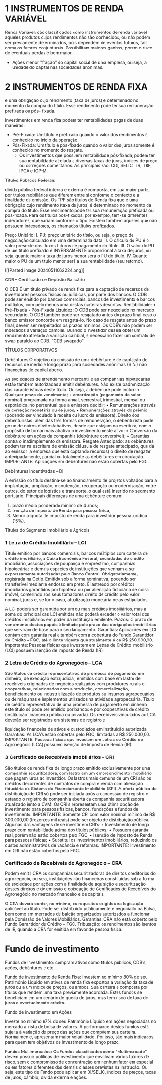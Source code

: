 
# 1 INSTRUMENTOS DE RENDA VARIÁVEL

Renda Variável: são classificados como instrumentos de renda variável aqueles produtos
cujos rendimentos não são conhecidos, ou não podem ser previamente determinados, pois
dependem de eventos futuros, tais como os fatores conjunturais. Possibilitam maiores
ganhos, porém o risco de eventuais perdas é bem maior.


- Ações
menor "fração" do capital social de uma empresa, ou seja, a unidade do
capital nas sociedades anônimas.


# 2 INSTRUMENTOS DE RENDA FIXA

é uma obrigação cujo rendimento (taxa de juros) é determinado no momento da compra do título. Esse rendimento pode ter sua remuneração prefixada ou pós- fixada.

Investimentos em renda fixa podem ter rentabilidades pagas de duas maneiras: 
- Pré-Fixada: Um título é prefixado quando o valor dos rendimentos é conhecido no início da operação.
- Pós-Fixada: Um título é pós-fixado quando o valor dos juros somente é conhecido no momento do resgate.
	- Os investimentos que possuem rentabilidade pós-fixada, podem ter sua rentabilidade atrelada a diversas taxas de juros, índices de preço ou correções comentários. As principais são: CDI, SELIC, TR, TBF, IPCA e IGP-M.

Títulos Públicos Federais

dívida pública federal interna e externa é composta, em sua maior parte, por títulos mobiliários que diferem entre si conforme o contexto e a finalidade da emissão. 
Os TPF são títulos de Renda fixa que é uma obrigação cujo rendimento (taxa de juros) é determinado no momento da compra do título. 
Esse rendimento pode ter sua remuneração prefixada ou pós-fixada. Para os títulos pós-fixados, por exemplo, tem-se diferentes
indexadores, que variam conforme o tipo.
Existem também aqueles que não possuem indexadores, os chamados títulos prefixados.


Preço Unitário:
I. PU: preço unitário do título, ou seja, o preço de negociação calculado em uma determinada data.
II. O cálculo do PU é o valor presente dos fluxos futuros de pagamento do título.
III. O valor do PU de um título prefixado é INVERSAMENTE proporcional à taxa de juros, ou seja, quanto maior a taxa de juros menor será o PU do título. 
IV. Quanto maior o PU de um título menor será a sua rentabilidade (seu retorno).

![[Pasted image 20240511062224.png]]


CDB – Certificado de Depósito Bancário

O CDB É um título privado de renda fixa para a captação de recursos de investidores
pessoas físicas ou jurídicas, por parte dos bancos. O CDB pode ser emitido por bancos
comerciais, bancos de investimento e bancos múltiplos, com pelo menos uma destas
carteiras descritas.
Rentabilidade:
• Pré-Fixada
• Pós-Fixada
Liquidez: O CDB pode ser negociado no mercado secundário. O CDB também pode ser resgatado antes do prazo final caso o banco emissor concorde em resgatá-lo.
No caso de resgate antes do prazo final, devem ser respeitados os prazos mínimos. 
Os CDB’s não podem ser indexados à variação cambial. Quando o investidor deseja obter um rendimento atrelado à variação cambial, é necessário fazer um contrato de swap paralelo
ao CDB. “CDB swapado”


TÍTULOS CORPORATIVOS

Debêntures
O objetivo da emissão de uma debênture é de captação de recursos de médio e longo
prazo para sociedades anônimas (S.A.) não financeiras de capital aberto.

As sociedades de arrendamento mercantil e as companhias hipotecárias estão também autorizadas a
emitir debêntures.
Não existe padronização das características deste título. Ou seja, a debênture pode incluir:
• Qualquer prazo de vencimento;
• Amortização (pagamento do valor nominal) programada na forma anual,
semestral, trimestral, mensal ou esporádica, no percentual que a emissora decidir; •
Remunerações através de correção monetária ou de juros;
• Remunerações através do prêmio (podendo ser vinculado à receita ou lucro da
emissora).
Direito dos debenturistas: além das três formas de remuneração, o debenturista pode
gozar de outros direitos/atrativos, desde que estejam na escritura, com o propósito de
tornar mais atrativo o investimento neste ativo:
• Conversão da debênture em ações da companhia (debênture conversível);
• Garantias contra o inadimplemento da emissora.
Resgate Antecipado: as debêntures podem ter na escritura de emissão cláusula de
resgate antecipado, que dá ao emissor (a empresa que está captando recursos) o direito
de resgatar antecipadamente, parcial ou totalmente as debêntures em circulação.
IMPORTANTE: Aplicações em debêntures não estão cobertas pelo FGC.

Debêntures Incentivadas – DI

A emissão do título destina-se ao financiamento de projetos voltados para a implantação,
ampliação, manutenção, recuperação ou modernização, entre outros, do setor de logística
e transporte, o qual está inserido no segmento portuário.
Principais diferenças de uma debênture comum:
1. prazo médio ponderado mínimo de 4 anos;
2. Isenção de Imposto de Renda para pessoa física;
3. Menor alíquota de imposto de renda para investidor pessoa jurídica (15%).

Títulos do Segmento Imobiliário e Agrícola
### 1 Letra de Crédito Imobiliário – LCI

Título emitido por bancos comerciais, bancos múltiplos com carteira de crédito imobiliário, a
Caixa Econômica Federal, sociedades de crédito imobiliário, associações de poupança e
empréstimo, companhias hipotecárias e demais espécies de instituições que venham a ser
expressamente autorizadas pelo Banco Central. Obrigatoriamente, registrada na Cetip.
Emitido sob a forma nominativa, podendo ser transferível mediante endosso em preto. É
lastreado por créditos imobiliários garantidos por hipoteca ou por alienação fiduciária de
coisa imóvel, conferindo aos seus tomadores direito de crédito pelo valor nominal, juros e,
se for o caso, atualização monetária nelas estipulados.

A LCI poderá ser garantida por um ou mais créditos imobiliários, mas a soma do principal
das LCI emitidas não poderá exceder o valor total dos créditos imobiliários em poder da
instituição emitente.
Prazos: O prazo de vencimento destes papéis é limitado pelo prazo das obrigações
imobiliárias que serviram de base para o seu lançamento. Garantias: Aplicações em LCI
contam com garantia real e também com a cobertura do Fundo Garantidor de Crédito –
FGC, até o limite vigente que atualmente é de R$ 250.000,00.
Importante: Pessoas físicas que investem em Letras de Crédito Imobiliário (LCI) possuem
isenção de Imposto de Renda (IR).

### 2 Letra de Crédito do Agronegócio – LCA

São títulos de crédito representativos de promessa de pagamento em dinheiro, de
execução extrajudicial, emitidos com base em lastro de recebíveis originados de negócios
realizados com produtores rurais e cooperativas, relacionados com a produção,
comercialização, beneficiamento ou industrialização de produtos ou insumos
agropecuários ou de máquinas e implementos utilizados na atividade agropecuária.
Título de crédito representativo de uma promessa de pagamento em dinheiro, este título só
pode ser emitido por bancos e por cooperativas de crédito (instituição financeira pública ou
privada).
Os recebíveis vinculados ao LCA deverão ser registrados em sistemas de registro e

liquidação financeira de ativos e custodiados em instituição autorizada.
Garantias: As LCA’s estão cobertas pelo FGC, limitadas a R$ 250.000,00.
IMPORTANTE: Pessoas físicas que investem em Letras de Crédito do Agronegócio
(LCA) possuem isenção de Imposto de Renda (IR).

### 3 Certificado de Recebíveis Imobiliários – CRI
São títulos de renda fixa de longo prazo emitido exclusivamente por uma companhia
securitizadora, com lastro em um empreendimento imobiliário que pagam juros ao
investidor.
Os lastros mais comuns de um CRI são os créditos decorrentes de contratos de compra e
venda com alienação fiduciária do Sistema de Financiamento Imobiliário (SFI). A oferta
pública de distribuição de CRI só pode ser iniciada após a concessão de registro e estando
o registro de companhia aberta da companhia securitizadora atualizado junto a CVM. Os
CRI’s representam uma ótima opção de investimento para pessoas físicas, bancos,
fundações e fundos de investimento.
IMPORTANTE: Somente CRI com valor nominal mínimo de R$ 300.000,00 (trezentos
mil reais) pode ser objeto de distribuição pública. Algumas das vantagens de se investir
em CRI’s:
• Investimento de longo prazo com rentabilidade acima dos títulos públicos;
• Possuem garantia real, porém não estão cobertos pelo FGC;
• Isenção de Imposto de Renda para pessoas físicas;
• Substitui os investimentos imobiliários, reduzindo os custos administrativos de vacância e
reformas.
IMPORTANTE: Investimento em CRI não estão cobertos pelo FGC.


###  Certificado de Recebíveis do Agronegócio – CRA

Podem emitir CRA as companhias securitizadoras de direitos creditórios do agronegócio,
ou seja, instituições não financeiras constituídas sob a forma de sociedade por ações com
a finalidade de aquisição e securitização desses direitos e de emissão e colocação de
Certificados de Recebíveis do Agronegócio no mercado financeiro e de capitais.

O CRA deverá conter, no mínimo, os requisitos exigidos na legislação aplicável ao título.
Pode ser distribuído publicamente e negociado na Bolsa, bem como em mercados de
balcão organizados autorizados a funcionar pela Comissão de Valores Mobiliários.
Garantias: CRA não está coberto pelo Fundo Garantidor de Crédito – FGC.
Tributação: os rendimentos são isentos de IR, quando a CRA for emitida em favor de
pessoa física.


# Fundo de investimento

Fundos de Investimento: compram ativos como títulos públicos, CDB’s, ações, debêntures
e etc.

Fundo de investimento de Renda Fixa:
Investem no mínimo 80% de seu Patrimônio Líquido em ativos de renda fixa expostos a
variação da taxa de juros ou a um índice de preços, ou ambos.
Sua carteira é composta por títulos que rendem uma taxa previamente acordada. Estes
fundos se beneficiam em um cenário de queda de juros, mas tem risco de taxa de juros
e eventualmente crédito.

Fundo de investimento em Ações

Investe no mínimo 67% do seu Patrimônio Líquido em ações negociadas no mercado à
vista de bolsa de valores.
A performance destes fundos está sujeita à variação de preço das ações que compõem
sua carteira. Normalmente, apresentam maior volatilidade. Por isso, são mais indicados
para quem tem objetivos de investimento de longo prazo.

Fundos Multimercados:
Os Fundos classificados como "Multimercado" devem possuir políticas de investimento
que envolvam vários fatores de risco, sem o compromisso de concentração em nenhum
fator em especial ou em fatores diferentes das demais classes previstas na instrução.
Ou seja, este tipo de Fundo pode aplicar em DI/SELIC, índices de preços, taxas de
juros, câmbio, dívida externa e ações.

